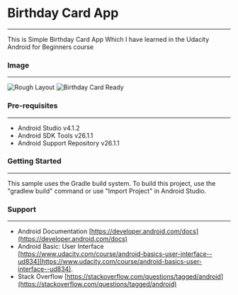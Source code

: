 # Birthday Card App
_____
This is Simple Birthday Card App Which I have learned in the Udacity Android for Beginners course

### Image
_____
![Rough Layout](https://drive.google.com/file/d/11Dm2K0UUu3Pf91L_441_nBFd-juIsam7/view?usp=sharing)
![Birthday Card Ready](https://drive.google.com/file/d/11a1O6kn2CSHyKmZJpePGQboucJiDi7MN/view?usp=sharing)


### Pre-requisites
_____
* Android Studio v4.1.2
* Android SDK Tools v26.1.1
* Android Support Repository v26.1.1

### Getting Started 
_____
This sample uses the Gradle build system. To build this project, use the "gradlew build" command or use "Import Project" in Android Studio.

### Support
_____
* Android Documentation [https://developer.android.com/docs](https://developer.android.com/docs)
* Android Basic: User Interface [https://www.udacity.com/course/android-basics-user-interface--ud834](https://www.udacity.com/course/android-basics-user-interface--ud834). 
* Stack Overflow [https://stackoverflow.com/questions/tagged/android](https://stackoverflow.com/questions/tagged/android)




